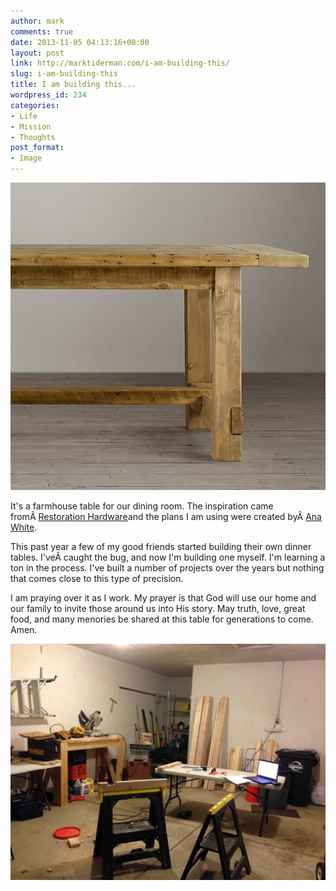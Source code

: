 ```yaml
---
author: mark
comments: true
date: 2013-11-05 04:13:16+00:00
layout: post
link: http://marktiderman.com/i-am-building-this/
slug: i-am-building-this
title: I am building this...
wordpress_id: 234
categories:
- Life
- Mission
- Thoughts
post_format:
- Image
---
```


![Restoration Hardware - Farmhouse Table](/assets/prod1606015_R12.jpg)

It's a farmhouse table for our dining room. The inspiration came fromÂ [Restoration Hardware](http://www.restorationhardware.com/catalog/product/product.jsp?productId=prod1606015&categoryId=cat1661028)and the plans I am using were created byÂ [Ana White](http://ana-white.com/2009/12/plans-farmhouse-table-knock-off-of.html).

This past year a few of my good friends started building their own dinner tables. I'veÂ caught the bug, and now I'm building one myself. I'm learning a ton in the process. I've built a number of projects over the years but nothing that comes close to this type of precision.

I am praying over it as I work. My prayer is that God will use our home and our family to invite those around us into His story. May truth, love, great food, and many menories be shared at this table for generations to come. Amen.



![Workshop](/assets/Workshop1.jpg)
